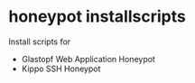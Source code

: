 honeypot installscripts
======================

Install scripts for
  * Glastopf Web Application Honeypot
  * Kippo SSH Honeypot